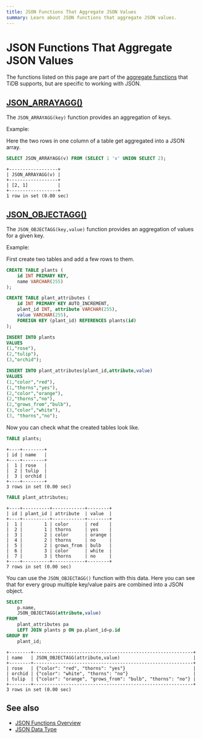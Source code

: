 ```yaml
---
title: JSON Functions That Aggregate JSON Values
summary: Learn about JSON functions that aggregate JSON values.
---
```


# JSON Functions That Aggregate JSON Values

The functions listed on this page are part of the [aggregate functions](/functions-and-operators/aggregate-group-by-functions.md) that TiDB supports, but are specific to working with JSON.

## [JSON_ARRAYAGG()](https://dev.mysql.com/doc/refman/8.0/en/aggregate-functions.html#function_json-arrayagg)

The `JSON_ARRAYAGG(key)` function provides an aggregation of keys.

Example:

Here the two rows in one column of a table get aggregated into a JSON array.

```sql
SELECT JSON_ARRAYAGG(v) FROM (SELECT 1 'v' UNION SELECT 2);
```

```
+------------------+
| JSON_ARRAYAGG(v) |
+------------------+
| [2, 1]           |
+------------------+
1 row in set (0.00 sec)
```

## [JSON_OBJECTAGG()](https://dev.mysql.com/doc/refman/8.0/en/aggregate-functions.html#function_json-objectagg)

The `JSON_OBJECTAGG(key,value)` function provides an aggregation of values for a given key.

Example:

First create two tables and add a few rows to them.

```sql
CREATE TABLE plants (
    id INT PRIMARY KEY,
    name VARCHAR(255)
);

CREATE TABLE plant_attributes (
    id INT PRIMARY KEY AUTO_INCREMENT,
    plant_id INT, attribute VARCHAR(255),
    value VARCHAR(255),
    FOREIGN KEY (plant_id) REFERENCES plants(id)
);

INSERT INTO plants
VALUES
(1,"rose"),
(2,"tulip"),
(3,"orchid");

INSERT INTO plant_attributes(plant_id,attribute,value)
VALUES
(1,"color","red"),
(1,"thorns","yes"),
(2,"color","orange"),
(2,"thorns","no"),
(2,"grows_from","bulb"),
(3,"color","white"),
(3, "thorns","no");
```

Now you can check what the created tables look like.

```sql
TABLE plants;
```

```
+----+--------+
| id | name   |
+----+--------+
|  1 | rose   |
|  2 | tulip  |
|  3 | orchid |
+----+--------+
3 rows in set (0.00 sec)
```

```sql
TABLE plant_attributes;
```

```
+----+----------+------------+--------+
| id | plant_id | attribute  | value  |
+----+----------+------------+--------+
|  1 |        1 | color      | red    |
|  2 |        1 | thorns     | yes    |
|  3 |        2 | color      | orange |
|  4 |        2 | thorns     | no     |
|  5 |        2 | grows_from | bulb   |
|  6 |        3 | color      | white  |
|  7 |        3 | thorns     | no     |
+----+----------+------------+--------+
7 rows in set (0.00 sec)
```

You can use the `JSON_OBJECTAGG()` function with this data. Here you can see that for every group multiple key/value pairs are combined into a JSON object.

```sql
SELECT
    p.name,
    JSON_OBJECTAGG(attribute,value)
FROM
    plant_attributes pa
    LEFT JOIN plants p ON pa.plant_id=p.id
GROUP BY
    plant_id;
```

```
+--------+-----------------------------------------------------------+
| name   | JSON_OBJECTAGG(attribute,value)                           |
+--------+-----------------------------------------------------------+
| rose   | {"color": "red", "thorns": "yes"}                         |
| orchid | {"color": "white", "thorns": "no"}                        |
| tulip  | {"color": "orange", "grows_from": "bulb", "thorns": "no"} |
+--------+-----------------------------------------------------------+
3 rows in set (0.00 sec)
```

## See also

- [JSON Functions Overview](/functions-and-operators/json-functions.md)
- [JSON Data Type](/data-type-json.md)